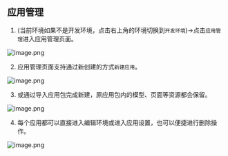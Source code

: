 
## 应用管理

1. (当前环境如果不是开发环境，点击右上角的环境切换到`开发环境`)->点击`应用管理`进入应用管理页面。

![image.png](/img/组织管理/应用管理/5.png)

2. 应用管理页面支持通过新创建的方式`新建应用`。

![image.png](/img/组织管理/应用管理/6.png)

3. 或通过导入应用包完成新建，原应用包内的模型、页面等资源都会保留。

![image.png](/img/组织管理/应用管理/7.png)

4. 每个应用都可以直接进入编辑环境或进入应用设置，也可以便捷进行删除操作。

![image.png](/img/组织管理/应用管理/8.png)
